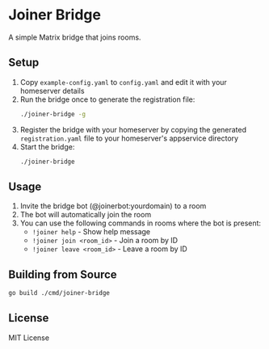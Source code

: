 # Joiner Bridge

A simple Matrix bridge that joins rooms.

## Setup

1. Copy `example-config.yaml` to `config.yaml` and edit it with your homeserver details
2. Run the bridge once to generate the registration file:
   ```bash
   ./joiner-bridge -g
   ```
3. Register the bridge with your homeserver by copying the generated `registration.yaml` file to your homeserver's appservice directory
4. Start the bridge:
   ```bash
   ./joiner-bridge
   ```

## Usage

1. Invite the bridge bot (@joinerbot:yourdomain) to a room
2. The bot will automatically join the room
3. You can use the following commands in rooms where the bot is present:
   - `!joiner help` - Show help message
   - `!joiner join <room_id>` - Join a room by ID
   - `!joiner leave <room_id>` - Leave a room by ID

## Building from Source

```bash
go build ./cmd/joiner-bridge
```

## License

MIT License
